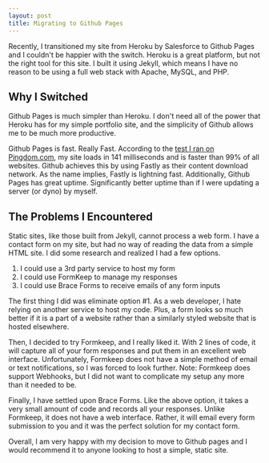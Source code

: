 ```yaml
---
layout: post
title: Migrating to Github Pages
---
```


Recently, I transitioned my site from Heroku by Salesforce to Github Pages and I couldn't be happier with the switch. Heroku is a great platform, but not the right tool for this site. I built it using Jekyll, which means I have no reason to be using a full web stack with Apache, MySQL, and PHP.

## Why I Switched

Github Pages is much simpler than Heroku. I don't need all of the power that Heroku has for my simple portfolio site, and the simplicity of Github allows me to be much more productive.

Github Pages is fast. Really Fast. According to the [test I ran on Pingdom.com](http://tools.pingdom.com/fpt/bPwb6Q/http://www.ryanslama.com/), my site loads in 141 milliseconds and is faster than 99% of all websites. Github achieves this by using Fastly as their content download network. As the name implies, Fastly is lightning fast. Additionally, Github Pages has great uptime. Significantly better uptime than if I were updating a server (or dyno) by myself.

## The Problems I Encountered

Static sites, like those built from Jekyll, cannot process a web form. I have a contact form on my site, but had no way of reading the data from a simple HTML site. I did some research and realized I had a few options.

1. I could use a 3rd party service to host my form
2. I could use FormKeep to manage my responses
3. I could use Brace Forms to receive emails of any form inputs

The first thing I did was eliminate option #1. As a web developer, I hate relying on another service to host my code. Plus, a form looks so much better if it is a part of a website rather than a similarly styled website that is hosted elsewhere. 

Then, I decided to try Formkeep, and I really liked it. With 2 lines of code, it will capture all of your form responses and put them in an excellent web interface. Unfortunately, Formkeep does not have a simple method of email or text notifications, so I was forced to look further. Note: Formkeep does support Webhooks, but I did not want to complicate my setup any more than it needed to be.

Finally, I have settled upon Brace Forms. Like the above option, it takes a very small amount of code and records all your responses. Unlike Formkeep, it does not have a web interface. Rather, it will email every form submission to you and it was the perfect solution for my contact form. 

Overall, I am very happy with my decision to move to Github pages and I would recommend it to anyone looking to host a simple, static site.